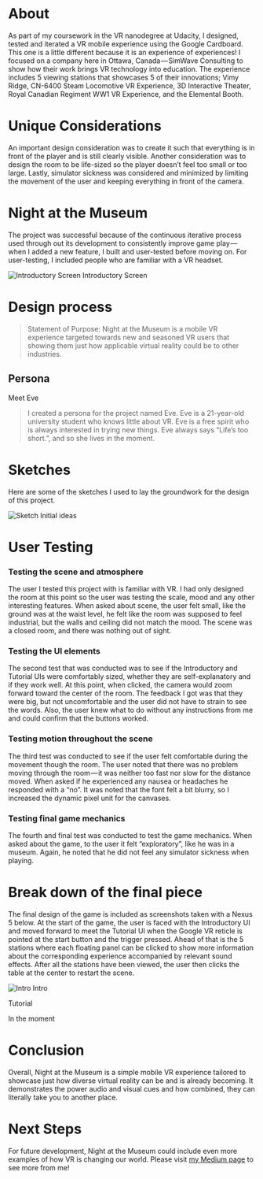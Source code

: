 # About
As part of my coursework in the VR nanodegree at Udacity, I designed, tested and iterated a VR mobile experience using the Google Cardboard. This one is a little different because it is an experience of experiences! I focused on a company here in Ottawa, Canada — SimWave Consulting to show how their work brings VR technology into education. The experience includes 5 viewing stations that showcases 5 of their innovations; Vimy Ridge, CN-6400 Steam Locomotive VR Experience, 3D Interactive Theater, Royal Canadian Regiment WW1 VR Experience, and the Elemental Booth.

# Unique Considerations
An important design consideration was to create it such that everything is in front of the player and is still clearly visible. Another consideration was to design the room to be life-sized so the player doesn’t feel too small or too large. Lastly, simulator sickness was considered and minimized by limiting the movement of the user and keeping everything in front of the camera.

# Night at the Museum
The project was successful because of the continuous iterative process used through out its development to consistently improve game play — when I added a new feature, I built and user-tested before moving on. For user-testing, I included people who are familiar with a VR headset.

![Introductory Screen](https://cloud.githubusercontent.com/assets/18746993/22408789/1a96ed90-e64d-11e6-9496-bafd07a047fd.PNG)
Introductory Screen


# Design process
>Statement of Purpose: Night at the Museum is a mobile VR experience targeted towards new and seasoned VR users that showing 
>them just how applicable virtual reality could be to other industries.

## Persona

Meet Eve
>I created a persona for the project named Eve. Eve is a 21-year-old university student who knows little about VR. Eve is a 
>free spirit who is always interested in trying new things. Eve always says “Life’s too short.”, and so she lives in the 
>moment.

# Sketches
Here are some of the sketches I used to lay the groundwork for the design of this project.

![Sketch](https://cloud.githubusercontent.com/assets/18746993/22466642/3d47512a-e78f-11e6-98b0-9838c5784a9f.jpg)
Initial ideas

# User Testing
### Testing the scene and atmosphere

The user I tested this project with is familiar with VR. I had only designed the room at this point so the user was testing the scale, mood and any other interesting features. When asked about scene, the user felt small, like the ground was at the waist level, he felt like the room was supposed to feel industrial, but the walls and ceiling did not match the mood. The scene was a closed room, and there was nothing out of sight.

### Testing the UI elements

The second test that was conducted was to see if the Introductory and Tutorial UIs were comfortably sized, whether they are self-explanatory and if they work well. At this point, when clicked, the camera would zoom forward toward the center of the room. The feedback I got was that they were big, but not uncomfortable and the user did not have to strain to see the words. Also, the user knew what to do without any instructions from me and could confirm that the buttons worked.

### Testing motion throughout the scene

The third test was conducted to see if the user felt comfortable during the movement though the room. The user noted that there was no problem moving through the room — it was neither too fast nor slow for the distance moved. When asked if he experienced any nausea or headaches he responded with a “no”. It was noted that the font felt a bit blurry, so I increased the dynamic pixel unit for the canvases.

### Testing final game mechanics

The fourth and final test was conducted to test the game mechanics. When asked about the game, to the user it felt “exploratory”, like he was in a museum. Again, he noted that he did not feel any simulator sickness when playing.

# Break down of the final piece
The final design of the game is included as screenshots taken with a Nexus 5 below. At the start of the game, the user is faced with the Introductory UI and moved forward to meet the Tutorial UI when the Google VR reticle is pointed at the start button and the trigger pressed. Ahead of that is the 5 stations where each floating panel can be clicked to show more information about the corresponding experience accompanied by relevant sound effects. After all the stations have been viewed, the user then clicks the table at the center to restart the scene.

![Intro](https://cloud.githubusercontent.com/assets/18746993/22408789/1a96ed90-e64d-11e6-9496-bafd07a047fd.PNG)
Intro

Tutorial

In the moment

# Conclusion
Overall, Night at the Museum is a simple mobile VR experience tailored to showcase just how diverse virtual reality can be and is already becoming. It demonstrates the power audio and visual cues and how combined, they can literally take you to another place.

# Next Steps
For future development, Night at the Museum could include even more examples of how VR is changing our world. Please visit [my Medium page](https://medium.com/@df.eporwei/night-at-the-museum-98431ede80bd#.icprub4rl "Medium page") to see more from me!
